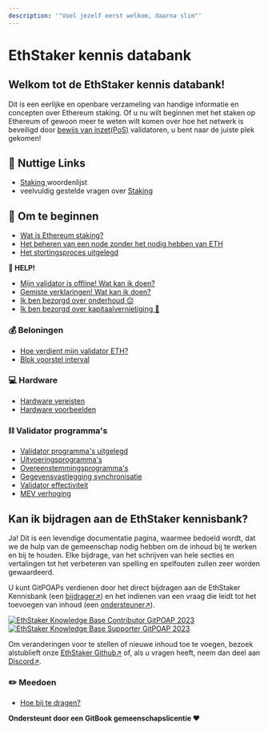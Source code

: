 ```yaml
---
description: '"Voel jezelf eerst welkom, daarna slim"'
---
```


# EthStaker kennis databank

## Welkom tot de EthStaker kennis databank!

Dit is een eerlijke en openbare verzameling van handige informatie en concepten over Ethereum staking. Of u nu wilt beginnen met het staken op Ethereum of gewoon meer te weten wilt komen over hoe het netwerk is beveiligd door [bewijs van inzet(PoS)](staking-glossary.md#proof-of-stake-pos) validatoren, u bent naar de juiste plek gekomen!

## 🔗 Nuttige Links

* [Staking ](staking-glossary.md)woordenlijst
* veelvuldig gestelde vragen over [Staking](faq.md)

## 🚀 Om te beginnen

* [Wat is Ethereum staking?](getting-started/what-is-ethereum-staking.md)
* [Het beheren van een node zonder het nodig hebben van ETH](getting-started/ethereum-node.md)
* [Het stortingsproces uitgelegd](getting-started/deposit-process.md)

**🚨 HELP!**

* [Mijn validator is offline! Wat kan ik doen?](help/validator-offline.md)
* [Gemiste verklaringen! Wat kan ik doen?](help/missed-attestations.md)
* [Ik ben bezorgd over onderhoud 😔](help/downtime-explained.md)
* [Ik ben bezorgd over kapitaalvernietiging 🔪](help/slashing-explained.md)

### 💰 Beloningen

* [Hoe verdient mijn validator ETH?](rewards/chain-rewards.md)
* [Blok voorstel interval](rewards/proposal-frequency.md)

### 💻 Hardware

* [Hardware vereisten](hardware/hardware-requirements.md)
* [Hardware voorbeelden](hardware/hardware-examples/)

### ⛓️ Validator programma's

* [Validator programma's uitgelegd](validator-clients/validator-clients-explained.md)
* [Uitvoeringsprogramma's](validator-clients/execution-clients.md)
* [Overeenstemmings](validator-clients/consensus-clients.md)[programma's](validator-clients/execution-clients.md)
* [Gegevensvastlegging synchronisatie](validator-clients/checkpoint-sync.md)
* [Validator effectiviteit](validator-clients/validator-effectiveness.md)
* [MEV verhoging](validator-clients/mev-boost.md)&#x20;

## Kan ik bijdragen aan de EthStaker kennisbank?

Ja! Dit is een levendige documentatie pagina, waarmee bedoeld wordt, dat we de hulp van de gemeenschap nodig hebben om de inhoud bij te werken en bij te houden. Elke bijdrage, van het schrijven van hele secties en vertalingen tot het verbeteren van spelling en spelfouten zullen zeer worden gewaardeerd.

U kunt GitPOAPs verdienen door het direct bijdragen aan de EthStaker Kennisbank (een [bijdrager↗](https://www.gitpoap.io/gp/881)) en het indienen van een vraag die leidt tot het toevoegen van inhoud (een [ondersteuner↗](https://www.gitpoap.io/gp/923)).

[![EthStaker Knowledge Base Contributor GitPOAP 2023](https://www.gitpoap.io/\_next/image?url=https%3A%2F%2Fassets.poap.xyz%2Fgitpoap3a-2023-ethstaker-knowledge-base-contributor-2022-logo-1671596764627.png\&w=384\&q=75)](https://www.gitpoap.io/gp/881)[![EthStaker Knowledge Base Supporter GitPOAP 2023](https://www.gitpoap.io/\_next/image?url=https%3A%2F%2Fassets.poap.xyz%2F2023-ethstaker-knowledge-base-supporter-2022-logo-1672411990803.png\&w=384\&q=75)](https://www.gitpoap.io/gp/923)

Om veranderingen voor te stellen of nieuwe inhoud toe te voegen, bezoek alstublieft onze [EthStaker Github↗](https://github.com/eth-educators/ethstaker-knowledgebase) of, als u vragen heeft, neem dan deel aan [Discord↗](https://www.google.com/url?sa=t\&rct=j\&q=\&esrc=s\&source=web\&cd=\&cad=rja\&uact=8\&ved=2ahUKEwjpm6nC5K78AhUBi1wKHaxHCF8QFnoECAsQAQ\&url=https%3A%2F%2Fdiscord.com%2Finvite%2FucsTcA2wTq\&usg=AOvVaw0U61EK\_8NaT71SEZlw3aJS).&#x20;

### ✏️ Meedoen

* [Hoe bij te dragen?](get-involved/how-to-contribute.md)

**Ondersteunt door een GitBook gemeenschapslicentie ♥️**
